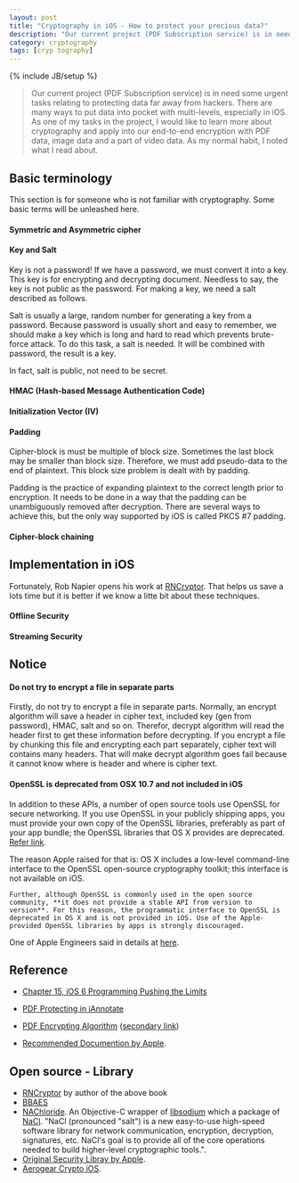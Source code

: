 ```yaml
---
layout: post
title: "Cryptography in iOS - How to protect your precious data?"
description: "Our current project (PDF Subscription service) is in need some urgent tasks relating to protecting data far away from hackers. There are many ways to put data into pocket with multi-levels, especially in iOS. As one of my tasks in the project, I would like to learn more about cryptography and apply into our end-to-end encryption with PDF data, image data and a part of video data. As my normal habit, I noted what I read about."
category: cryptography
tags: [cryp tography]
---
```

{% include JB/setup %}
> Our current project (PDF Subscription service) is in need some urgent tasks relating to protecting data far away from hackers. There are many ways to put data into pocket with multi-levels, especially in iOS. As one of my tasks in the project, I would like to learn more about cryptography and apply into our end-to-end encryption with PDF data, image data and a part of video data. As my normal habit, I noted what I read about.

## Basic terminology
This section is for someone who is not familiar with cryptography. Some basic terms will be unleashed here.

#### Symmetric and Asymmetric cipher


#### Key and Salt
Key is not a password! If we have a password, we must convert it into a key. This key is for encrypting and decrypting document. Needless to say, the key is not public as the password. For making a key, we need a salt described as follows.

Salt is usually a large, random number for generating a key from a password. Because password is usually short and easy to remember, we should make a key which is long and hard to read which prevents brute-force attack. To do this task, a salt is needed. It will be combined with password, the result is a key.

In fact, salt is public, not need to be secret.



#### HMAC (Hash-based Message Authentication Code)


#### Initialization Vector (IV)


#### Padding
Cipher-block is must be multiple of block size. Sometimes the last block may be smaller than block size. Therefore, we must add pseudo-data to the end of plaintext. This block size problem is dealt with by padding.

Padding is the practice of expanding plaintext to the correct length prior to encryption. It needs to be done in a way that the padding can be unambiguously removed after decryption. There are several ways to achieve this, but the only way supported by iOS is called PKCS #7 padding.

#### Cipher-block chaining


## Implementation in iOS
Fortunately, Rob Napier opens his work at [RNCryptor](https://github.com/rnapier/RNCryptor). That helps us save a lots time but it is better if we know a litte bit about these techniques.


#### Offline Security


#### Streaming Security



## Notice
#### Do not try to encrypt a file in separate parts

Firstly, do not try to encrypt a file in separate parts. Normally, an encrypt algorithm will save a header in cipher text, included key (gen from password), HMAC, salt and so on. Therefor, decrypt algorithm will read the header first to get these information before decrypting. If you encrypt a file by chunking this file and encrypting each part separately, cipher text will contains many headers. That will make decrypt algorithm goes fail because it cannot know where is header and where is cipher text. 

#### OpenSSL is deprecated from OSX 10.7 and not included in iOS
In addition to these APIs, a number of open source tools use OpenSSL for secure networking. If you use OpenSSL in your publicly shipping apps, you must provide your own copy of the OpenSSL libraries, preferably as part of your app bundle; the OpenSSL libraries that OS X provides are deprecated. [Refer link](https://developer.apple.com/library/mac/documentation/security/conceptual/cryptoservices/SecureNetworkCommunicationAPIs/SecureNetworkCommunicationAPIs.html).

The reason Apple raised for that is:
	OS X includes a low-level command-line interface to the OpenSSL open-source cryptography toolkit; this interface is not available on iOS.

	Further, although OpenSSL is commonly used in the open source community, **it does not provide a stable API from version to version**. For this reason, the programmatic interface to OpenSSL is deprecated in OS X and is not provided in iOS. Use of the Apple-provided OpenSSL libraries by apps is strongly discouraged.

One of Apple Engineers said in details at [here](http://rentzsch.tumblr.com/post/33696323211/wherein-i-write-apples-technote-about-openssl-on-os-x).

## Reference
- [Chapter 15, iOS 6 Programming Pushing the Limits](http://www.amazon.com/iOS-Programming-Pushing-Limits-Application/dp/1118449959)

- [PDF Protecting in iAnnotate](http://www.branchfire.com/lib-web/html/_security.html)

- [PDF Encrypting Algorithm](http://www.cs.cmu.edu/~dst/Adobe/Gallery/anon21jul01-pdf-encryption.txt) ([secondary link](https://www.dropbox.com/s/0fvg5byv9bx4lix/anon21jul01-pdf-encryption.txt))

- [Recommended Documention by Apple](https://developer.apple.com/library/ios/documentation/Security/Conceptual/Security_Overview/SeeAlso/SeeAlso.html#//apple_ref/doc/uid/TP30000976-CH7-SW1).

## Open source - Library

- [RNCryptor](https://github.com/rnapier/RNCryptor) by author of the above book
- [BBAES](https://github.com/benoitsan/BBAES)
- [NAChloride](https://github.com/gabriel/NAChloride). An Objective-C wrapper of [libsodium](https://github.com/jedisct1/libsodium) which a package of [NaCl](http://nacl.cr.yp.to/). "NaCl (pronounced "salt") is a new easy-to-use high-speed software library for network communication, encryption, decryption, signatures, etc. NaCl's goal is to provide all of the core operations needed to build higher-level cryptographic tools.".
- [Original Security Libray by Apple](http://opensource.apple.com/source/Security/Security-55471/libsecurity_ssl/).
- [Aerogear Crypto iOS](https://github.com/aerogear/aerogear-crypto-ios).




